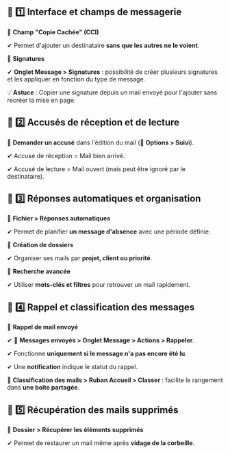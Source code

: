 ## 🔹 **1️⃣️ Interface et champs de messagerie**

📌 **Champ "Copie Cachée" (CCI)**

✔ Permet d'ajouter un destinataire **sans que les autres ne le voient**.

📌 **Signatures**

✔ **Onglet Message > Signatures** : possibilité de créer plusieurs signatures et les appliquer en fonction du type de message.

💡 **Astuce** : Copier une signature depuis un mail envoyé pour l'ajouter sans recréer la mise en page.



## 🔹 **2️⃣️ Accusés de réception et de lecture**

📌 **Demander un accusé** dans l'édition du mail (📌 **Options > Suivi**).

✔ Accusé de réception = Mail bien arrivé.

✔ Accusé de lecture = Mail ouvert (mais peut être ignoré par le destinataire).



## 🔹 **3️⃣️ Réponses automatiques et organisation**

📌 **Fichier > Réponses automatiques**

✔ Permet de planifier **un message d'absence** avec une période définie.

📌 **Création de dossiers**

✔ Organiser ses mails par **projet, client ou priorité**.

📌 **Recherche avancée**

✔ Utiliser **mots-clés et filtres** pour retrouver un mail rapidement.



## 🔹 **4️⃣️ Rappel et classification des messages**

📌 **Rappel de mail envoyé**

✔ 📌 **Messages envoyés > Onglet Message > Actions > Rappeler**.

✔ Fonctionne **uniquement si le message n'a pas encore été lu**.

✔ Une **notification** indique le statut du rappel.

📌 **Classification des mails > Ruban Accueil > Classer** : facilite le rangement dans **une boîte partagée**.



## 🔹 **5️⃣️ Récupération des mails supprimés**

📌 **Dossier > Récupérer les éléments supprimés**

✔ Permet de restaurer un mail même après **vidage de la corbeille**.
